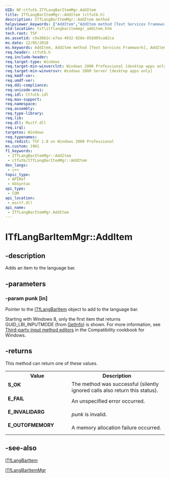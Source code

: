 ```yaml
---
UID: NF:ctfutb.ITfLangBarItemMgr.AddItem
title: ITfLangBarItemMgr::AddItem (ctfutb.h)
description: ITfLangBarItemMgr::AddItem method
helpviewer_keywords: ["AddItem","AddItem method [Text Services Framework]","AddItem method [Text Services Framework]","ITfLangBarItemMgr interface","ITfLangBarItemMgr interface [Text Services Framework]","AddItem method","ITfLangBarItemMgr.AddItem","ITfLangBarItemMgr::AddItem","_tsf_itflangbaritemmgr_additem_ref","ctfutb/ITfLangBarItemMgr::AddItem","tsf.itflangbaritemmgr_additem"]
old-location: tsf\itflangbaritemmgr_additem.htm
tech.root: TSF
ms.assetid: c9a36b2c-e7ea-4932-928e-05dd05ca02ca
ms.date: 12/05/2018
ms.keywords: AddItem, AddItem method [Text Services Framework], AddItem method [Text Services Framework],ITfLangBarItemMgr interface, ITfLangBarItemMgr interface [Text Services Framework],AddItem method, ITfLangBarItemMgr.AddItem, ITfLangBarItemMgr::AddItem, _tsf_itflangbaritemmgr_additem_ref, ctfutb/ITfLangBarItemMgr::AddItem, tsf.itflangbaritemmgr_additem
req.header: ctfutb.h
req.include-header: 
req.target-type: Windows
req.target-min-winverclnt: Windows 2000 Professional [desktop apps only]
req.target-min-winversvr: Windows 2000 Server [desktop apps only]
req.kmdf-ver: 
req.umdf-ver: 
req.ddi-compliance: 
req.unicode-ansi: 
req.idl: Ctfutb.idl
req.max-support: 
req.namespace: 
req.assembly: 
req.type-library: 
req.lib: 
req.dll: Msctf.dll
req.irql: 
targetos: Windows
req.typenames: 
req.redist: TSF 1.0 on Windows 2000 Professional
ms.custom: 19H1
f1_keywords:
 - ITfLangBarItemMgr::AddItem
 - ctfutb/ITfLangBarItemMgr::AddItem
dev_langs:
 - c++
topic_type:
 - APIRef
 - kbSyntax
api_type:
 - COM
api_location:
 - msctf.dll
api_name:
 - ITfLangBarItemMgr.AddItem
---
```


# ITfLangBarItemMgr::AddItem


## -description

Adds an item to the language bar.

## -parameters

### -param punk [in]

Pointer to the <a href="/windows/desktop/api/ctfutb/nn-ctfutb-itflangbaritem">ITfLangBarItem</a> object to add to the language bar. 

Starting with Windows 8, only the first item that returns GUID_LBI_INPUTMODE (from [GetInfo](/windows/desktop/api/ctfutb/nf-ctfutb-itflangbaritem-getinf)) is shown. For more information, see [Third-party input method editors](https://docs.microsoft.com/en-us/windows/win32/w8cookbook/third-party-input-method-editors#manifestation) in the Compatibility cookbook for Windows.

## -returns

This method can return one of these values.

<table>
<tr>
<th>Value</th>
<th>Description</th>
</tr>
<tr>
<td width="40%">
<dl>
<dt><b>S_OK</b></dt>
</dl>
</td>
<td width="60%">
The method was successful (silently ignored calls also return this status).

</td>
</tr>
<tr>
<td width="40%">
<dl>
<dt><b>E_FAIL</b></dt>
</dl>
</td>
<td width="60%">
An unspecified error occurred.

</td>
</tr>
<tr>
<td width="40%">
<dl>
<dt><b>E_INVALIDARG</b></dt>
</dl>
</td>
<td width="60%">
<i>punk</i> is invalid.

</td>
</tr>
<tr>
<td width="40%">
<dl>
<dt><b>E_OUTOFMEMORY</b></dt>
</dl>
</td>
<td width="60%">
A memory allocation failure occurred.

</td>
</tr>
</table>

## -see-also

<a href="/windows/desktop/api/ctfutb/nn-ctfutb-itflangbaritem">ITfLangBarItem</a>



<a href="/windows/desktop/api/ctfutb/nn-ctfutb-itflangbaritemmgr">ITfLangBarItemMgr</a>
